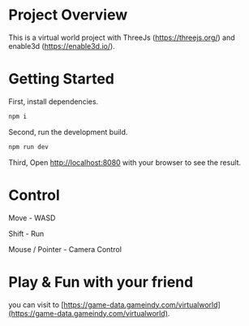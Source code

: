 # Project Overview

This is a virtual world project with ThreeJs (https://threejs.org/) and enable3d (https://enable3d.io/).

# Getting Started

First, install dependencies.

```bash
npm i
```

Second, run the development build.

```bash
npm run dev
```

Third, Open [http://localhost:8080](http://localhost:8080) with your browser to see the result.

# Control

Move - WASD

Shift - Run

Mouse / Pointer - Camera Control

# Play & Fun with your friend

you can visit to [https://game-data.gameindy.com/virtualworld](https://game-data.gameindy.com/virtualworld).
